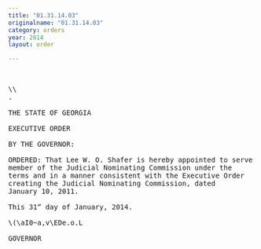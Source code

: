 ```yaml
---
title: "01.31.14.03"
originalname: "01.31.14.03"
category: orders
year: 2014
layout: order

---
```

<pre>
 

\\
.

THE STATE OF GEORGIA

EXECUTIVE ORDER

BY THE GOVERNOR:

ORDERED: That Lee W. O. Shafer is hereby appointed to serve as a
member of the Judicial Nominating Commission under the
terms and in a manner consistent with the Executive Order
creating the Judicial Nominating Commission, dated
January 10, 2011.

This 31“ day of January, 2014.

\(\aI0~a,v\EDe.o.L

GOVERNOR

</pre>
